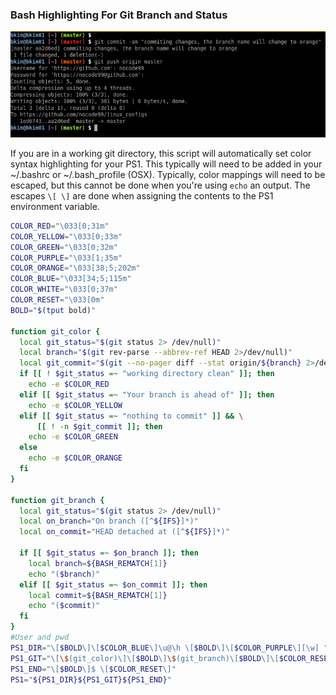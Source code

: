 ### Bash Highlighting For Git Branch and Status

![bash_git.png](./img/bash_git.png)

If you are in a working git directory, this script will automatically set
color syntax highlighting for your PS1.  This typically will need to be added
in your ~/.bashrc or ~/.bash_profile (OSX). Typically, color mappings will need
to be escaped, but this cannot be done when you're using `echo` an output.  The
escapes `\[ \]` are done when assigning the contents to the PS1 environment
variable.

```bash
COLOR_RED="\033[0;31m"
COLOR_YELLOW="\033[0;33m"
COLOR_GREEN="\033[0;32m"
COLOR_PURPLE="\033[1;35m"
COLOR_ORANGE="\033[38;5;202m"
COLOR_BLUE="\033[34;5;115m"
COLOR_WHITE="\033[0;37m"
COLOR_RESET="\033[0m"
BOLD="$(tput bold)"

function git_color {
  local git_status="$(git status 2> /dev/null)"
  local branch="$(git rev-parse --abbrev-ref HEAD 2>/dev/null)"
  local git_commit="$(git --no-pager diff --stat origin/${branch} 2>/dev/null)" 
  if [[ ! $git_status =~ "working directory clean" ]]; then
    echo -e $COLOR_RED
  elif [[ $git_status =~ "Your branch is ahead of" ]]; then
    echo -e $COLOR_YELLOW
  elif [[ $git_status =~ "nothing to commit" ]] && \
      [[ ! -n $git_commit ]]; then
    echo -e $COLOR_GREEN
  else
    echo -e $COLOR_ORANGE
  fi
}

function git_branch {
  local git_status="$(git status 2> /dev/null)"
  local on_branch="On branch ([^${IFS}]*)"
  local on_commit="HEAD detached at ([^${IFS}]*)"

  if [[ $git_status =~ $on_branch ]]; then
    local branch=${BASH_REMATCH[1]}
    echo "($branch)"
  elif [[ $git_status =~ $on_commit ]]; then
    local commit=${BASH_REMATCH[1]}
    echo "($commit)"
  fi
}
#User and pwd
PS1_DIR="\[$BOLD\]\[$COLOR_BLUE\]\u@\h \[$BOLD\]\[$COLOR_PURPLE\][\w] "
PS1_GIT="\[\$(git_color)\]\[$BOLD\]\$(git_branch)\[$BOLD\]\[$COLOR_RESET\] "
PS1_END="\[$BOLD\]$ \[$COLOR_RESET\]"
PS1="${PS1_DIR}${PS1_GIT}${PS1_END}"
```
